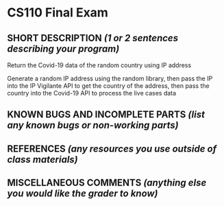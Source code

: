# CS110 Final Exam

## SHORT DESCRIPTION *(1 or 2 sentences describing your program)*
Return the Covid-19 data of the random country using IP address

Generate a random IP address using the random library, then pass the IP into the IP Vigilante API to get the country of the address, then pass the country into the Covid-19 API to process the live cases data


## KNOWN BUGS AND INCOMPLETE PARTS *(list any known bugs or non-working parts)*

## REFERENCES *(any resources you use outside of class materials)*

## MISCELLANEOUS COMMENTS *(anything else you would like the grader to know)*